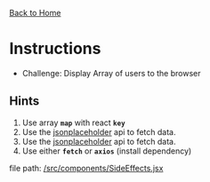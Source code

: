 [Back to Home](/)

# Instructions &nbsp;

- Challenge: Display Array of users to the browser

## **Hints**

1. Use array **`map`** with react **`key`**
2. Use the [jsonplaceholder](https://jsonplaceholder.typicode.com/users) api to fetch data.
3. Use the [jsonplaceholder](/controlled) api to fetch data.
4. Use either **`fetch`** or **`axios`** (install dependency)

file path: [/src/components/SideEffects.jsx](/src/components/SideEffects.jsx)
